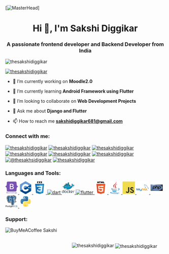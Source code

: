 [![MasterHead](https://camo.githubusercontent.com/ba9f3bd30647e352a3f5e1e45eb45c6ec7bad6155cd16aaedf4a426738da0ca5/68747470733a2f2f696e646f616e616c79746963612e636f6d2f7374617469632f696d616765732f62616e6e6572722e676966)]
<h1 align="center">Hi 👋, I'm Sakshi Diggikar</h1>
<h3 align="center">A passionate frontend developer and Backend Developer from India</h3>
<!-- <img align ="right" alt="Coding" width="400" src="https://www.youtube.com/redirect?event=video_description&redir_token=QUFFLUhqbHpUY3lrRzdJNVdSU3FaRnNNQmgxemhKNzRXZ3xBQ3Jtc0tuTEYyM3hOZVBrdTNieVhidmEtOFM2dWNYc2lCSzNXT1gzNlhWc0dsUWRTaU1EY3NPZWxGcVRJQmZ4VWFFeWVSZl9SS0V1NElCckhxWnFCUlRLSThienhBTldEbHBrTFlFYU1vVWVKOHRyM25TMmFxOA&q=https%3A%2F%2Fcdn.dribbble.com%2Fusers%2F1162077%2Fscreenshots%2F3848914%2Fprogrammer.gif&v=G-EGDH50hGE"> -->


<p align="left"> <img src="https://komarev.com/ghpvc/?username=thesakshidiggikar&label=Profile%20views&color=0e75b6&style=flat" alt="thesakshidiggikar" /> </p>

<p align="left"> <a href="https://github.com/ryo-ma/github-profile-trophy"><img src="https://github-profile-trophy.vercel.app/?username=thesakshidiggikar" alt="thesakshidiggikar" /></a> </p>

- 🔭 I’m currently working on **Moodle2.0**

- 🌱 I’m currently learning **Android Framework using Flutter**

- 👯 I’m looking to collaborate on **Web Development Projects**

- 💬 Ask me about **Django and Flutter**

- 📫 How to reach me **sakshidiggikar681@gmail.com**

<h3 align="left">Connect with me:</h3>
<p align="left">
<a href="https://linkedin.com/in/thesakshidiggikar" target="blank"><img align="center" src="https://raw.githubusercontent.com/rahuldkjain/github-profile-readme-generator/master/src/images/icons/Social/linked-in-alt.svg" alt="thesakshidiggikar" height="30" width="40" /></a>
<a href="https://instagram.com/thesakshidiggikar" target="blank"><img align="center" src="https://raw.githubusercontent.com/rahuldkjain/github-profile-readme-generator/master/src/images/icons/Social/instagram.svg" alt="thesakshidiggikar" height="30" width="40" /></a>
<a href="https://www.codechef.com/users/thesakshidiggikar" target="blank"><img align="center" src="https://cdn.jsdelivr.net/npm/simple-icons@3.1.0/icons/codechef.svg" alt="thesakshidiggikar" height="30" width="40" /></a>
<a href="https://www.hackerrank.com/thesakshidiggikar" target="blank"><img align="center" src="https://raw.githubusercontent.com/rahuldkjain/github-profile-readme-generator/master/src/images/icons/Social/hackerrank.svg" alt="thesakshidiggikar" height="30" width="40" /></a>
<a href="https://codeforces.com/profile/thesakshidiggikar" target="blank"><img align="center" src="https://raw.githubusercontent.com/rahuldkjain/github-profile-readme-generator/master/src/images/icons/Social/codeforces.svg" alt="thesakshidiggikar" height="30" width="40" /></a>
<a href="https://www.leetcode.com/thesakshidiggikar" target="blank"><img align="center" src="https://raw.githubusercontent.com/rahuldkjain/github-profile-readme-generator/master/src/images/icons/Social/leet-code.svg" alt="thesakshidiggikar" height="30" width="40" /></a>
<a href="https://www.hackerearth.com/@thesakhsidiggikar" target="blank"><img align="center" src="https://raw.githubusercontent.com/rahuldkjain/github-profile-readme-generator/master/src/images/icons/Social/hackerearth.svg" alt="@thesakhsidiggikar" height="30" width="40" /></a>
<a href="https://auth.geeksforgeeks.org/user/thesakshidiggikar" target="blank"><img align="center" src="https://raw.githubusercontent.com/rahuldkjain/github-profile-readme-generator/master/src/images/icons/Social/geeks-for-geeks.svg" alt="thesakshidiggikar" height="30" width="40" /></a>
</p>

<h3 align="left">Languages and Tools:</h3>
<p align="left"> <a href="https://getbootstrap.com" target="_blank" rel="noreferrer"> <img src="https://raw.githubusercontent.com/devicons/devicon/master/icons/bootstrap/bootstrap-plain-wordmark.svg" alt="bootstrap" width="40" height="40"/> </a> <a href="https://www.w3schools.com/cpp/" target="_blank" rel="noreferrer"> <img src="https://raw.githubusercontent.com/devicons/devicon/master/icons/cplusplus/cplusplus-original.svg" alt="cplusplus" width="40" height="40"/> </a> <a href="https://www.w3schools.com/css/" target="_blank" rel="noreferrer"> <img src="https://raw.githubusercontent.com/devicons/devicon/master/icons/css3/css3-original-wordmark.svg" alt="css3" width="40" height="40"/> </a> <a href="https://dart.dev" target="_blank" rel="noreferrer"> <img src="https://www.vectorlogo.zone/logos/dartlang/dartlang-icon.svg" alt="dart" width="40" height="40"/> </a> <a href="https://www.docker.com/" target="_blank" rel="noreferrer"> <img src="https://raw.githubusercontent.com/devicons/devicon/master/icons/docker/docker-original-wordmark.svg" alt="docker" width="40" height="40"/> </a> <a href="https://flutter.dev" target="_blank" rel="noreferrer"> <img src="https://www.vectorlogo.zone/logos/flutterio/flutterio-icon.svg" alt="flutter" width="40" height="40"/> </a> <a href="https://www.w3.org/html/" target="_blank" rel="noreferrer"> <img src="https://raw.githubusercontent.com/devicons/devicon/master/icons/html5/html5-original-wordmark.svg" alt="html5" width="40" height="40"/> </a> <a href="https://www.java.com" target="_blank" rel="noreferrer"> <img src="https://raw.githubusercontent.com/devicons/devicon/master/icons/java/java-original.svg" alt="java" width="40" height="40"/> </a> <a href="https://developer.mozilla.org/en-US/docs/Web/JavaScript" target="_blank" rel="noreferrer"> <img src="https://raw.githubusercontent.com/devicons/devicon/master/icons/javascript/javascript-original.svg" alt="javascript" width="40" height="40"/> </a> <a href="https://www.mysql.com/" target="_blank" rel="noreferrer"> <img src="https://raw.githubusercontent.com/devicons/devicon/master/icons/mysql/mysql-original-wordmark.svg" alt="mysql" width="40" height="40"/> </a> <a href="https://www.php.net" target="_blank" rel="noreferrer"> <img src="https://raw.githubusercontent.com/devicons/devicon/master/icons/php/php-original.svg" alt="php" width="40" height="40"/> </a> <a href="https://www.postgresql.org" target="_blank" rel="noreferrer"> <img src="https://raw.githubusercontent.com/devicons/devicon/master/icons/postgresql/postgresql-original-wordmark.svg" alt="postgresql" width="40" height="40"/> </a> <a href="https://www.python.org" target="_blank" rel="noreferrer"> <img src="https://raw.githubusercontent.com/devicons/devicon/master/icons/python/python-original.svg" alt="python" width="40" height="40"/> </a> </p>

<h3 align="left">Support:</h3>
<p><a href="https://www.buymeacoffee.com/BuyMeACoffee Sakshi"> <img align="left" src="https://cdn.buymeacoffee.com/buttons/v2/default-yellow.png" height="50" width="210" alt="BuyMeACoffee Sakshi" /></a></p><br><br>

<p><img align="left" src="https://github-readme-stats.vercel.app/api/top-langs?username=thesakshidiggikar&show_icons=true&locale=en&layout=compact" alt="thesakshidiggikar" /></p>

<p>&nbsp;<img align="center" src="https://github-readme-stats.vercel.app/api?username=thesakshidiggikar&show_icons=true&locale=en" alt="thesakshidiggikar" /></p>
